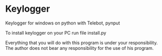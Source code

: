 # Keylogger
Keylogger for windows on python with Telebot, pynput

To install keylogger on your PC run file install.py

Everything that you will do with this program is under your responsibility. The author does not bear any responsibility for the use of his program.
